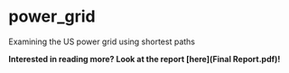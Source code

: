 # power_grid
Examining the US power grid using shortest paths

**Interested in reading more? Look at the report [here](Final Report.pdf)!**
